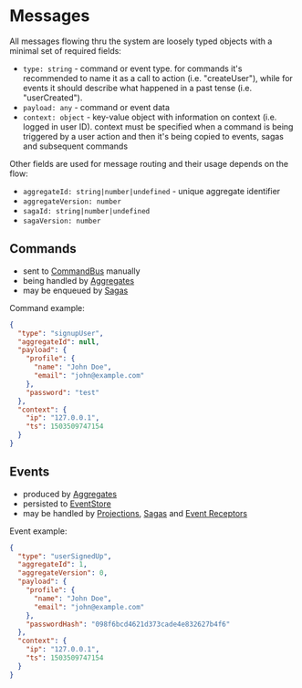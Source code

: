# Messages

[Middleware]: ../../middleware/README.md "Middleware"
[Aggregate]: ../Aggregate/README.md "Aggregate"
[Saga]: ../Saga/README.md
[Projection]: ../Projection/README.md
[Receptor]: ../EventReceptor/README.md

All messages flowing thru the system are loosely typed objects with a minimal set of required fields:

* `type: string` - command or event type. for commands it's recommended to name it as a call to action (i.e. "createUser"), while for events it should describe what happened in a past tense (i.e. "userCreated").
* `payload: any` - command or event data
* `context: object` - key-value object with information on context (i.e. logged in user ID). context must be specified when a command is being triggered by a user action and then it's being copied to events, sagas and subsequent commands

Other fields are used for message routing and their usage depends on the flow:

* `aggregateId: string|number|undefined` - unique aggregate identifier
* `aggregateVersion: number` 
* `sagaId: string|number|undefined`
* `sagaVersion: number`


## Commands

* sent to [CommandBus][Middleware] manually
* being handled by [Aggregates][Aggregate]
* may be enqueued by [Sagas][Saga]


Command example:

```json
{
  "type": "signupUser",
  "aggregateId": null,
  "payload": {
    "profile": {
      "name": "John Doe",
      "email": "john@example.com"
    }, 
    "password": "test"
  },
  "context": {
    "ip": "127.0.0.1",
    "ts": 1503509747154
  }
}
```


## Events

* produced by [Aggregates][Aggregate]
* persisted to [EventStore][Middleware]
* may be handled by [Projections][Projection], [Sagas][Saga] and [Event Receptors][Receptor]

Event example:

```json
{
  "type": "userSignedUp",
  "aggregateId": 1,
  "aggregateVersion": 0,
  "payload": {
    "profile": {
      "name": "John Doe",
      "email": "john@example.com"
    }, 
    "passwordHash": "098f6bcd4621d373cade4e832627b4f6"
  },
  "context": {
    "ip": "127.0.0.1",
    "ts": 1503509747154
  }
}
```
